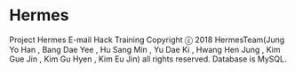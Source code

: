 # Hermes
Project Hermes E-mail Hack Training
Copyright ⓒ 2018 HermesTeam(Jung Yo Han , Bang Dae Yee , Hu Sang Min , Yu Dae Ki , Hwang Hen Jung , Kim Gue Jin , Kim Gu Hyen , Kim Eu Jin) all rights reserved.
Database is MySQL.
